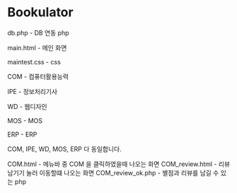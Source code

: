 # Bookulator
db.php - DB 연동 php

main.html - 메인 화면

maintest.css - css

COM - 컴퓨터활용능력

IPE - 정보처리기사

WD - 웹디자인

MOS - MOS 

ERP - ERP

COM, IPE, WD, MOS, ERP 다 동일합니다.

COM.html - 메뉴바 중 COM 을 클릭하였을때 나오는 화면
COM_review.html - 리뷰남기기 눌러 이동할떄 나오는 화면 
COM_review_ok.php - 별점과 리뷰를 남길 수 있는 php
